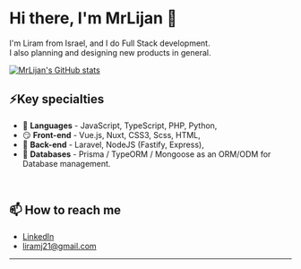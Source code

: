 # Hi there, I'm MrLijan 👋

I'm Liram from Israel, and I do Full Stack development. <br/>
I also planning and designing new products in general. <br/>

[![MrLijan's GitHub stats](https://github-readme-stats.vercel.app/api?username=mrlijan&count_private=true&show_icons=true&theme=github_dark)](https://github.com/mrlijan/github-readme-stats)



## ⚡Key specialties
* 📜 **Languages**  - JavaScript, TypeScript, PHP, Python,
* 😏 **Front-end**  - Vue.js, Nuxt, CSS3, Scss, HTML,
* 🧠 **Back-end**   - Laravel, NodeJS (Fastify, Express),
* 📒 **Databases**  - Prisma / TypeORM / Mongoose as an ORM/ODM for Database management.

<br />

## 📫 How to reach me

- [LinkedIn](https://www.linkedin.com/in/liramjan/ "Liram's Profile")
- <liramj21@gmail.com>

---



<!--
**MrLijan/mrlijan** is a ✨ _special_ ✨ repository because its `README.md` (this file) appears on your GitHub profile.

Here are some ideas to get you started:

- 🔭 I’m currently working on ...
- 🌱 I’m currently learning ...
- 👯 I’m looking to collaborate on ...
- 🤔 I’m looking for help with ...
- 💬 Ask me about ...
- 📫 How to reach me: ...
- 😄 Pronouns: ...
- ⚡ Fun fact: ...
-->
